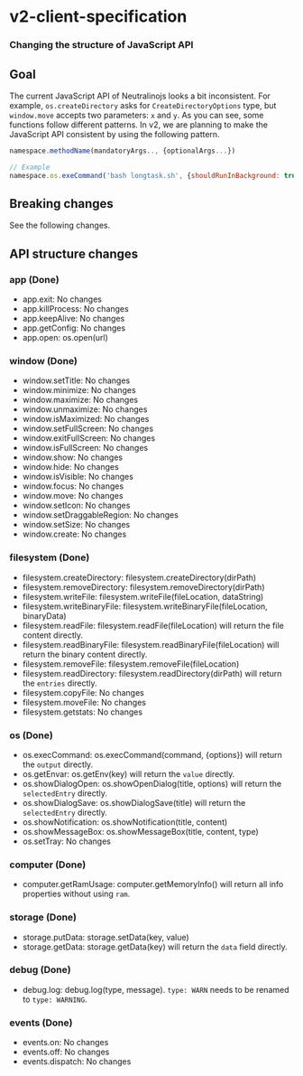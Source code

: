 # v2-client-specification
### Changing the structure of JavaScript API

## Goal

The current JavaScript API of Neutralinojs looks a bit inconsistent. For example, `os.createDirectory` asks for `CreateDirectoryOptions` type, but `window.move` accepts two parameters: `x` and `y`. As you can see, some functions follow different patterns. In v2, we are planning to make the JavaScript API consistent by using the following pattern.

```js
namespace.methodName(mandatoryArgs.., {optionalArgs...})

// Example
namespace.os.exeCommand('bash longtask.sh', {shouldRunInBackground: true});

```

## Breaking changes

See the following changes.


## API structure changes

### app (Done)

- app.exit: No changes
- app.killProcess: No changes
- app.keepAlive: No changes
- app.getConfig: No changes
- app.open: os.open(url)

### window (Done)

- window.setTitle: No changes
- window.minimize: No changes
- window.maximize: No changes
- window.unmaximize: No changes
- window.isMaximized: No changes
- window.setFullScreen: No changes
- window.exitFullScreen: No changes
- window.isFullScreen: No changes
- window.show: No changes
- window.hide: No changes
- window.isVisible: No changes
- window.focus: No changes
- window.move: No changes
- window.setIcon: No changes
- window.setDraggableRegion: No changes
- window.setSize: No changes
- window.create: No changes

### filesystem (Done)

- filesystem.createDirectory: filesystem.createDirectory(dirPath)
- filesystem.removeDirectory: filesystem.removeDirectory(dirPath)
- filesystem.writeFile: filesystem.writeFile(fileLocation, dataString)
- filesystem.writeBinaryFile: filesystem.writeBinaryFile(fileLocation, binaryData)
- filesystem.readFile: filesystem.readFile(fileLocation) will return the file content directly.
- filesystem.readBinaryFile: filesystem.readBinaryFile(fileLocation) will return the binary content directly.
- filesystem.removeFile: filesystem.removeFile(fileLocation)
- filesystem.readDirectory: filesystem.readDirectory(dirPath) will return the `entries` directly.
- filesystem.copyFile: No changes
- filesystem.moveFile: No changes
- filesystem.getstats: No changes

### os (Done)

- os.execCommand: os.execCommand(command, {options}) will return the `output` directly.
- os.getEnvar: os.getEnv(key) will return the `value` directly.
- os.showDialogOpen: os.showOpenDialog(title, options) will return the `selectedEntry` directly.
- os.showDialogSave: os.showDialogSave(title) will return the `selectedEntry` directly.
- os.showNotification: os.showNotification(title, content)
- os.showMessageBox: os.showMessageBox(title, content, type)
- os.setTray: No changes

### computer (Done)

- computer.getRamUsage: computer.getMemoryInfo() will return all info properties without using `ram`.

### storage (Done)

- storage.putData: storage.setData(key, value)
- storage.getData: storage.getData(key) will return the `data` field directly.

### debug (Done)

- debug.log: debug.log(type, message). `type: WARN` needs to be renamed to `type: WARNING`.

### events (Done)

- events.on: No changes
- events.off: No changes
- events.dispatch: No changes

